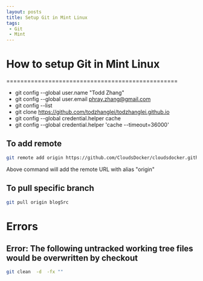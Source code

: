 ```yaml
---
layout: posts
title: Setup Git in Mint Linux 
tags: 
 - Git
 - Mint
---
```


# How to setup Git in Mint Linux
=================================================

- git config --global user.name "Todd Zhang"
- git config --global user.email phray.zhang@gmail.com
- git config --list
- git clone https://github.com/todzhanglei/todzhanglei.github.io 
- git config --global credential.helper cache
- git config --global credential.helper 'cache --timeout=36000'

## To add remote
```sh
git remote add origin https://github.com/CloudsDocker/cloudsdocker.github.io.git
```
Above command will add the remote URL with alias "origin"

## To pull specific branch
```sh
git pull origin blogSrc
```

# Errors

## Error: The following untracked working tree files would be overwritten by checkout

```sh
git clean  -d  -fx ""
```


